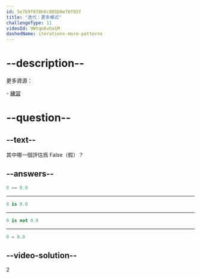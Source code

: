 ```yaml
---
id: 5e7b9f070b6c005b0e76f05f
title: "迭代：更多模式"
challengeType: 11
videoId: 9Wtqo6vha1M
dashedName: iterations-more-patterns
---
```


# --description--

更多資源：

\- [練習](https://www.youtube.com/watch?v=kjxXZQw0uPg)

# --question--

## --text--

其中哪一個評估爲 False（假）？

## --answers--

```python
0 == 0.0
```

---

```python
0 is 0.0
```

---

```python
0 is not 0.0
```

---

```python
0 = 0.0
```

## --video-solution--

2
